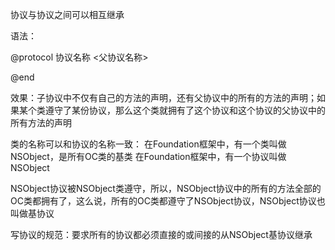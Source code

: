 协议与协议之间可以相互继承

语法：

@protocol 协议名称 <父协议名称>

@end

效果：子协议中不仅有自己的方法的声明，还有父协议中的所有的方法的声明；如果某个类遵守了某份协议，那么这个类就拥有了这个协议和这个协议的父协议中的所有方法的声明



类的名称可以和协议的名称一致：
在Foundation框架中，有一个类叫做NSObject，是所有OC类的基类
在Foundation框架中，有一个协议叫做NSObject

NSObject协议被NSObject类遵守，所以，NSObject协议中的所有的方法全部的OC类都拥有了，这么说，所有的OC类都遵守了NSObject协议，NSObject协议也叫做基协议


写协议的规范：要求所有的协议都必须直接的或间接的从NSObject基协议继承